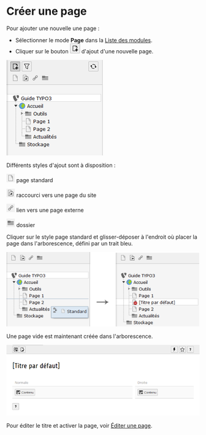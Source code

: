 # Créer une page

Pour ajouter une nouvelle une page :

* Sélectionner le mode **Page** dans la [Liste des modules](../prise-en-main/se-reperer-dans-le-backend.md).
* Cliquer sur le bouton ![](../.gitbook/assets/btn_add_page.png) d'ajout d'une nouvelle page.

![](../.gitbook/assets/add_page.png)

Différents styles d'ajout sont à disposition :

![](../.gitbook/assets/add_page_s.png) page standard

![](../.gitbook/assets/add_page_r.png) raccourci vers une page du site

![](../.gitbook/assets/add_page_l.png) lien vers une page externe

![](../.gitbook/assets/add_page_d.png) dossier

Cliquer sur le style page standard et glisser-déposer à l'endroit où placer la page dans l'arborescence, défini par un trait bleu.

![](../.gitbook/assets/add_page_drop.png)

Une page vide est maintenant créée dans l'arborescence.

![](../.gitbook/assets/add_page_detail.png)

Pour éditer le titre et activer la page, voir [Éditer une page](editer-une-page.md).

